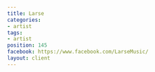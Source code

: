 ```yaml
---
title: Larse
categories:
- artist
tags:
- artist
position: 145
facebook: https://www.facebook.com/LarseMusic/
layout: client
---
```


